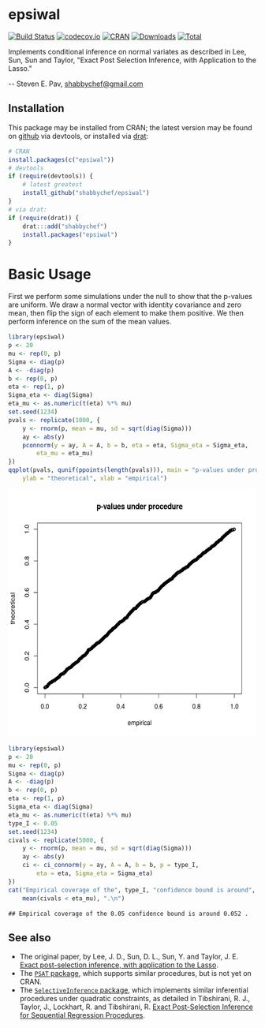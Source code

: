 

# epsiwal

[![Build Status](https://github.com/shabbychef/epsiwal/workflows/R-CMD-check/badge.svg)](https://github.com/shabbychef/epsiwal/actions)
[![codecov.io](http://codecov.io/github/shabbychef/epsiwal/coverage.svg?branch=master)](http://codecov.io/github/shabbychef/epsiwal?branch=master)
[![CRAN](http://www.r-pkg.org/badges/version/epsiwal)](https://cran.r-project.org/package=epsiwal)
[![Downloads](http://cranlogs.r-pkg.org/badges/epsiwal?color=green)](http://www.r-pkg.org/pkg/epsiwal)
[![Total](http://cranlogs.r-pkg.org/badges/grand-total/epsiwal?color=green)](http://www.r-pkg.org/pkg/epsiwal)

Implements conditional inference on normal variates as described in 
Lee, Sun, Sun and Taylor, "Exact Post Selection Inference, with Application to the Lasso."

-- Steven E. Pav, shabbychef@gmail.com

## Installation

This package may be installed from CRAN; the latest version may be
found on [github](https://www.github.com/shabbychef/epsiwal "epsiwal")
via devtools, or installed via [drat](https://github.com/eddelbuettel/drat "drat"):


```r
# CRAN
install.packages(c("epsiwal"))
# devtools
if (require(devtools)) {
    # latest greatest
    install_github("shabbychef/epsiwal")
}
# via drat:
if (require(drat)) {
    drat:::add("shabbychef")
    install.packages("epsiwal")
}
```

# Basic Usage

First we perform some simulations under the null to show that the p-values
are uniform. We draw a normal vector with identity covariance and zero mean,
then flip the sign of each element to make them positive. We then
perform inference on the sum of the mean values. 


```r
library(epsiwal)
p <- 20
mu <- rep(0, p)
Sigma <- diag(p)
A <- -diag(p)
b <- rep(0, p)
eta <- rep(1, p)
Sigma_eta <- diag(Sigma)
eta_mu <- as.numeric(t(eta) %*% mu)
set.seed(1234)
pvals <- replicate(1000, {
    y <- rnorm(p, mean = mu, sd = sqrt(diag(Sigma)))
    ay <- abs(y)
    pconnorm(y = ay, A = A, b = b, eta = eta, Sigma_eta = Sigma_eta, 
        eta_mu = eta_mu)
})
qqplot(pvals, qunif(ppoints(length(pvals))), main = "p-values under procedure", 
    ylab = "theoretical", xlab = "empirical")
```

<img src="tools/figure/under_null_pvals-1.png" title="plot of chunk under_null_pvals" alt="plot of chunk under_null_pvals" width="600px" height="500px" />


```r
library(epsiwal)
p <- 20
mu <- rep(0, p)
Sigma <- diag(p)
A <- -diag(p)
b <- rep(0, p)
eta <- rep(1, p)
Sigma_eta <- diag(Sigma)
eta_mu <- as.numeric(t(eta) %*% mu)
type_I <- 0.05
set.seed(1234)
civals <- replicate(5000, {
    y <- rnorm(p, mean = mu, sd = sqrt(diag(Sigma)))
    ay <- abs(y)
    ci <- ci_connorm(y = ay, A = A, b = b, p = type_I, 
        eta = eta, Sigma_eta = Sigma_eta)
})
cat("Empirical coverage of the", type_I, "confidence bound is around", 
    mean(civals < eta_mu), ".\n")
```

```
## Empirical coverage of the 0.05 confidence bound is around 0.052 .
```

## See also

* The original paper, by Lee, J. D., Sun, D. L., Sun, Y. and Taylor, J. E. 
	[Exact post-selection inference, with application to the Lasso](https://arxiv.org/abs/1311.6238).
* The [`PSAT` package](https://github.com/ammeir2/PSAT), which supports similar
	procedures, but is not yet on CRAN.
* The [`SelectiveInference` package](https://cran.r-project.org/package=selectiveInference),
	which implements similar inferential procedures under quadratic
	constraints, as detailed in Tibshirani, R. J., Taylor, J., Lockhart, R. and Tibshirani, R. 
	[Exact Post-Selection Inference for Sequential Regression Procedures](https://arxiv.org/abs/1401.3889).

